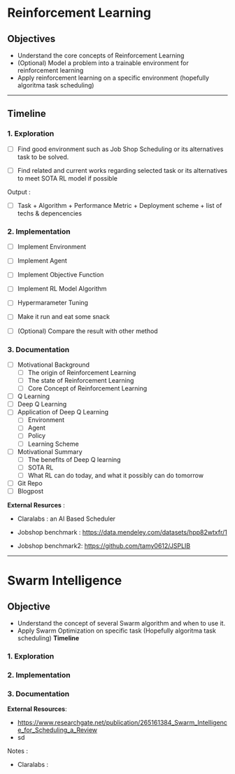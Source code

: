 # Reinforcement Learning 
## **Objectives**
- Understand the core concepts of Reinforcement Learning 
- (Optional) Model a problem into a trainable environment for reinforcement learning    
- Apply reinforcement learning on a specific environment (hopefully algoritma task scheduling)
___
## **Timeline**

### 1. Exploration 
- [ ] Find good environment such as Job Shop Scheduling or its alternatives task to be solved. 
- [ ] Find related and current works regarding selected task or its alternatives to meet SOTA RL model if possible


Output : 
- [ ] Task + Algorithm + Performance Metric + Deployment scheme + list of techs & depencencies 



### 2. Implementation 
- [ ] Implement Environment 
- [ ] Implement Agent
- [ ] Implement Objective Function
- [ ] Implement RL Model Algorithm
- [ ] Hypermarameter Tuning
- [ ] Make it run and eat some snack 
- [ ] (Optional) Compare the result with other method


### 3. Documentation 
- [ ] Motivational Background 
  - [ ] The origin of Reinforcement Learning
  - [ ] The state of Reinforcement Learning 
  - [ ] Core Concept of Reinforcement Learning
- [ ] Q Learning
- [ ] Deep Q Learning
- [ ] Application of Deep Q Learning
  - [ ] Environment
  - [ ] Agent
  - [ ] Policy
  - [ ] Learning Scheme
- [ ] Motivational Summary
  - [ ] The benefits of Deep Q learning
  - [ ] SOTA RL
  - [ ] What RL can do today, and what it possibly  can do tomorrow 
- [ ] Git Repo
- [ ] Blogpost

**External Resurces** :
- Claralabs : an AI Based Scheduler

- Jobshop benchmark : https://data.mendeley.com/datasets/hpp82wtxfr/1
- Jobshop benchmark2: https://github.com/tamy0612/JSPLIB

___





# Swarm Intelligence 
## Objective 
- Understand the concept of several Swarm algorithm and when to use it. 
- Apply Swarm Optimization on specific task (Hopefully algoritma task scheduling)
**Timeline**

### 1. Exploration 

### 2. Implementation 

### 3. Documentation 

**External Resources**:
- https://www.researchgate.net/publication/265161384_Swarm_Intelligence_for_Scheduling_a_Review
- sd



Notes : 
- Claralabs : 